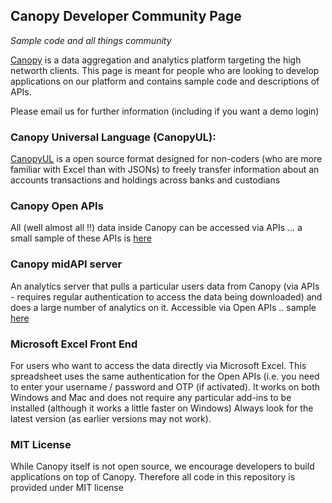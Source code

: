 ## Canopy Developer Community Page
*Sample code and all things community*

[Canopy](https:/canopy.cloud) is a data aggregation and analytics platform targeting the high networth clients. This page is meant for people who are looking to develop applications on our platform and contains sample code and descriptions of APIs.

Please email us for further information (including if you want a demo login)

### Canopy Universal Language (CanopyUL):
[CanopyUL](https://mesitis.atlassian.net/wiki/display/HOW/Canopy+Universal+Language) is a open source format designed for non-coders (who are more familiar with Excel than with JSONs) to freely transfer information about an accounts transactions and holdings across banks and custodians


### Canopy Open APIs
All (well almost all !!) data inside Canopy can be accessed via APIs ... a small sample of these APIs is [here](https://documenter.getpostman.com/view/884147/canopy-api-calls/6YtywA3)

### Canopy midAPI server
An analytics server that pulls a particular users data from Canopy (via APIs - requires regular authentication to access the data being downloaded) and does a large number of analytics on it. Accessible via Open APIs .. sample [here](https://documenter.getpostman.com/view/884147/canopy-midapi-calls/6YwzFUx) 

### Microsoft Excel Front End
For users who want to access the data directly via Microsoft Excel. This spreadsheet uses the same authentication for the Open APIs (i.e. you need to enter your username / password and OTP (if activated). It works on both Windows and Mac and does not require any particular add-ins to be installed (although it works a little faster on Windows)
Always look for the latest version (as earlier versions may not work).  

### MIT License
While Canopy itself is not open source, we encourage developers to build applications on top of Canopy. Therefore all code in this repository is provided under MIT license
